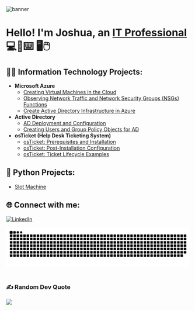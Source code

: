 
<img width="1200" alt="banner" src= "https://github.com/user-attachments/assets/149f8da2-7796-4099-8c9d-031faff0d47b" />




<h1>Hello! I'm Joshua, an <a href="https://[linkedin.com/in/joshua-heck-974029253/]">IT Professional</a> 💻📱⌨️ 🖥️🖱️</h1>



<h2>👨‍💻 Information Technology Projects:</h2>

- <b>Microsoft Azure</b>
  - [Creating Virtual Machines in the Cloud](https://github.com/joshuaheck1/VM-creation)
  - [Observing Network Traffic and Network Security Groups (NSGs) Functions](https://github.com/joshuaheck1/azure-network-protocols)
  - [Create Active Directory Infrastructure in Azure](https://github.com/joshuaheck1/create-ad-infrastructure)
- <b>Active Directory</b>
  - [AD Deployment and Configuration](https://github.com/joshuaheck1/ad-deployment)
  - [Creating Users and Group Policy Objects for AD](https://github.com/joshuaheck1/users-group-policy)
- <b>osTicket (Help Desk Ticketing System)</b> 
  - [osTicket: Prerequisites and Installation](https://github.com/joshuaheck1/osticket-prereqs)
  - [osTicket: Post-Installation Configuration](https://github.com/joshuaheck1/post-install-config)
  - [osTicket: Ticket Lifecycle Examples](https://github.com/joshuaheck1/ticket-lifecycle)

<h2>🐍 Python Projects:</h2>

   - [Slot Machine](https://github.com/joshuaheck1/slot_machine)

<h2>🌐 Connect with me:</h2>

[![LinkedIn](https://img.shields.io/badge/LinkedIn-%230077B5.svg?logo=linkedin&logoColor=white)](https://linkedin.com/in/joshua-heck-974029253) 



<picture>
  <source media="(prefers-color-scheme: dark)" srcset="https://raw.githubusercontent.com/joshuaheck1/joshuaheck1/output/github-snake-dark.svg" />
  <source media="(prefers-color-scheme: light)" srcset="https://raw.githubusercontent.com/joshuaheck1/joshuaheck1/output/github-snake.svg" />
  <img alt="github-snake" src="https://raw.githubusercontent.com/joshuaheck1/joshuaheck1/output/github-snake.svg" />
</picture>
<br>
<br>



### ✍️ Random Dev Quote
![](https://quotes-github-readme.vercel.app/api?type=horizontal&theme=tokyonight)

<!-- Proudly created with GPRM ( https://gprm.itsvg.in ) -->





